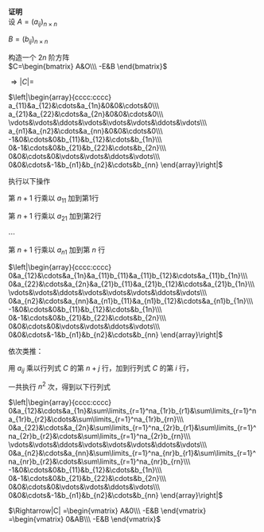 **证明**  
设 $A=(a_{ij})_{n\times n}$  
  
 $B=(b_{ij})_{n\times n}$  
  
构造一个 $2n$ 阶方阵  
 $C=\begin{bmatrix}  
A&O\\\ -E&B  
\end{bmatrix}$  
  
 $\Rightarrow|C|=$  
  
 $\left|\begin{array}{cccc:cccc}  
a_{11}&a_{12}&\cdots&a_{1n}&0&0&\cdots&0\\\  
a_{21}&a_{22}&\cdots&a_{2n}&0&0&\cdots&0\\\  
\vdots&\vdots&\ddots&\vdots&\vdots&\vdots&\ddots&\vdots\\\  
a_{n1}&a_{n2}&\cdots&a_{nn}&0&0&\cdots&0\\\  
-1&0&\cdots&0&b_{11}&b_{12}&\cdots&b_{1n}\\\  
0&-1&\cdots&0&b_{21}&b_{22}&\cdots&b_{2n}\\\  
0&0&\cdots&0&\vdots&\vdots&\ddots&\vdots\\\  
0&0&\cdots&-1&b_{n1}&b_{n2}&\cdots&b_{nn}  
\end{array}\right|$  
  
执行以下操作  
  
第 $n+1$ 行乘以 $a_{11}$ 加到第1行  
  
第 $n+1$ 行乘以 $a_{21}$ 加到第2行  
  
 $\cdots$  
  
第 $n+1$ 行乘以 $a_{n1}$ 加到第 $n$ 行  
  
 $\left|\begin{array}{cccc:cccc}  
0&a_{12}&\cdots&a_{1n}&a_{11}b_{11}&a_{11}b_{12}&\cdots&a_{11}b_{1n}\\\  
0&a_{22}&\cdots&a_{2n}&a_{21}b_{11}&a_{21}b_{12}&\cdots&a_{21}b_{1n}\\\  
\vdots&\vdots&\ddots&\vdots&\vdots&\vdots&\ddots&\vdots\\\  
0&a_{n2}&\cdots&a_{nn}&a_{n1}b_{11}&a_{n1}b_{12}&\cdots&a_{n1}b_{1n}\\\  
-1&0&\cdots&0&b_{11}&b_{12}&\cdots&b_{1n}\\\  
0&-1&\cdots&0&b_{21}&b_{22}&\cdots&b_{2n}\\\  
0&0&\cdots&0&\vdots&\vdots&\ddots&\vdots\\\  
0&0&\cdots&-1&b_{n1}&b_{n2}&\cdots&b_{nn}  
\end{array}\right|$  
  
依次类推：  
  
用 $a_{ij}$ 乘以行列式 $C$ 的第 $n+j$ 行，加到行列式 $C$ 的第 $i$ 行，  
  
一共执行 $n^2$ 次，得到以下行列式  
  
 $\left|\begin{array}{cccc:cccc}  
0&a_{12}&\cdots&a_{1n}&\sum\limits_{r=1}^na_{1r}b_{r1}&\sum\limits_{r=1}^na_{1r}b_{r2}&\cdots&\sum\limits_{r=1}^na_{1r}b_{rn}\\\  
0&a_{22}&\cdots&a_{2n}&\sum\limits_{r=1}^na_{2r}b_{r1}&\sum\limits_{r=1}^na_{2r}b_{r2}&\cdots&\sum\limits_{r=1}^na_{2r}b_{rn}\\\  
\vdots&\vdots&\ddots&\vdots&\vdots&\vdots&\ddots&\vdots\\\  
0&a_{n2}&\cdots&a_{nn}&\sum\limits_{r=1}^na_{nr}b_{r1}&\sum\limits_{r=1}^na_{nr}b_{r2}&\cdots&\sum\limits_{r=1}^na_{nr}b_{rn}\\\  
-1&0&\cdots&0&b_{11}&b_{12}&\cdots&b_{1n}\\\  
0&-1&\cdots&0&b_{21}&b_{22}&\cdots&b_{2n}\\\  
0&0&\cdots&0&\vdots&\vdots&\ddots&\vdots\\\  
0&0&\cdots&-1&b_{n1}&b_{n2}&\cdots&b_{nn}  
\end{array}\right|$  
  
  
  
 $\Rightarrow|C|  
=\begin{vmatrix}  
A&0\\\ -E&B  
\end{vmatrix}  
=\begin{vmatrix}  
0&AB\\\ -E&B  
\end{vmatrix}$  
  
